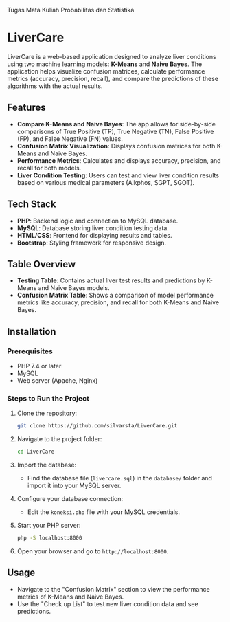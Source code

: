 Tugas Mata Kuliah Probabilitas dan Statistika

# LiverCare

LiverCare is a web-based application designed to analyze liver conditions using two machine learning models: **K-Means** and **Naive Bayes**. The application helps visualize confusion matrices, calculate performance metrics (accuracy, precision, recall), and compare the predictions of these algorithms with the actual results.

## Features

- **Compare K-Means and Naive Bayes**: The app allows for side-by-side comparisons of True Positive (TP), True Negative (TN), False Positive (FP), and False Negative (FN) values.
- **Confusion Matrix Visualization**: Displays confusion matrices for both K-Means and Naive Bayes.
- **Performance Metrics**: Calculates and displays accuracy, precision, and recall for both models.
- **Liver Condition Testing**: Users can test and view liver condition results based on various medical parameters (Alkphos, SGPT, SGOT).

## Tech Stack

- **PHP**: Backend logic and connection to MySQL database.
- **MySQL**: Database storing liver condition testing data.
- **HTML/CSS**: Frontend for displaying results and tables.
- **Bootstrap**: Styling framework for responsive design.

## Table Overview

- **Testing Table**: Contains actual liver test results and predictions by K-Means and Naive Bayes models.
- **Confusion Matrix Table**: Shows a comparison of model performance metrics like accuracy, precision, and recall for both K-Means and Naive Bayes.

## Installation

### Prerequisites

- PHP 7.4 or later
- MySQL
- Web server (Apache, Nginx)

### Steps to Run the Project

1. Clone the repository:
   ```bash
   git clone https://github.com/silvarsta/LiverCare.git
   ```
   
2. Navigate to the project folder:
   ```bash
   cd LiverCare
   ```

3. Import the database:
   - Find the database file (`livercare.sql`) in the `database/` folder and import it into your MySQL server.

4. Configure your database connection:
   - Edit the `koneksi.php` file with your MySQL credentials.

5. Start your PHP server:
   ```bash
   php -S localhost:8000
   ```

6. Open your browser and go to `http://localhost:8000`.

## Usage

- Navigate to the "Confusion Matrix" section to view the performance metrics of K-Means and Naive Bayes.
- Use the "Check up List" to test new liver condition data and see predictions.
